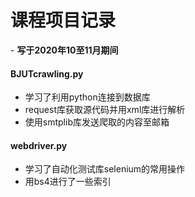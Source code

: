 # 课程项目记录
\- **写于2020年10至11月期间**
#### BJUTcrawling.py
- 学习了利用python连接到数据库
- request库获取源代码并用xml库进行解析
- 使用smtplib库发送爬取的内容至邮箱

#### webdriver.py
- 学习了自动化测试库selenium的常用操作
- 用bs4进行了一些索引
